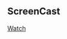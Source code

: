 ## ScreenCast ##
[Watch](https://drive.google.com/drive/folders/11-Ah3NLME6jRp-AwQZb1VMbPMCFRfNzb?usp=sharing)
